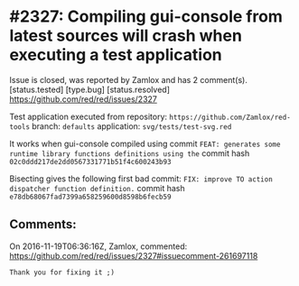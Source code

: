 
#2327: Compiling gui-console from latest sources will crash when executing a test application
================================================================================
Issue is closed, was reported by Zamlox and has 2 comment(s).
[status.tested] [type.bug] [status.resolved]
<https://github.com/red/red/issues/2327>

Test application executed from repository:
```https://github.com/Zamlox/red-tools```
branch: 
```defaults```
application:
```svg/tests/test-svg.red```

It works when gui-console compiled using commit ```FEAT: generates some runtime library functions definitions using the```  commit hash ```02c0ddd217de2dd0567331771b51f4c600243b93```

Bisecting gives the following first bad commit: 
```FIX: improve TO action dispatcher function definition.``` commit hash ```e78db68067fad7399a658259600d8598b6fecb59```


Comments:
--------------------------------------------------------------------------------

On 2016-11-19T06:36:16Z, Zamlox, commented:
<https://github.com/red/red/issues/2327#issuecomment-261697118>

    Thank you for fixing it ;)

